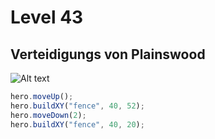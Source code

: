 # Level 43 
## Verteidigungs von Plainswood
![Alt text](43.png)
```js
hero.moveUp();
hero.buildXY("fence", 40, 52);
hero.moveDown(2);
hero.buildXY("fence", 40, 20);
